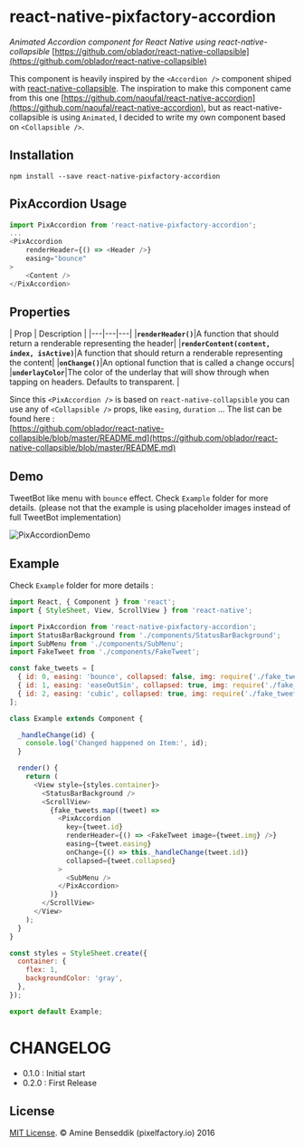 # react-native-pixfactory-accordion

*Animated Accordion component for React Native using react-native-collapsible* [https://github.com/oblador/react-native-collapsible](https://github.com/oblador/react-native-collapsible)

This component is heavily inspired by the `<Accordion />` component shiped with [react-native-collapsible](https://github.com/oblador/react-native-collapsible). The inspiration to make this component came from this one [https://github.com/naoufal/react-native-accordion](https://github.com/naoufal/react-native-accordion), but as react-native-collapsible is using `Animated`, I decided to write my own component based on `<Collapsible />`.

## Installation

```
npm install --save react-native-pixfactory-accordion
```

## PixAccordion Usage

```js
import PixAccordion from 'react-native-pixfactory-accordion';
...
<PixAccordion
	renderHeader={() => <Header />}
	easing="bounce"
>
	<Content />
</PixAccordion>
```

## Properties

| Prop | Description |
|---|---|---|
|**`renderHeader()`**|A function that should return a renderable representing the header|
|**`renderContent(content, index, isActive)`**|A function that should return a renderable representing the content|
|**`onChange()`**|An optional function that is called a change occurs|
|**`underlayColor`**|The color of the underlay that will show through when tapping on headers. Defaults to transparent. |

Since this `<PixAccordion />` is based on `react-native-collapsible` you can use any of `<Collapsible />` props, like `easing`, `duration` ... The list can be found here :  
[https://github.com/oblador/react-native-collapsible/blob/master/README.md](https://github.com/oblador/react-native-collapsible/blob/master/README.md)

## Demo

TweetBot like menu with `bounce` effect. Check `Example` folder for more details. (please not that the example is using placeholder images instead of full TweetBot implementation)

![PixAccordionDemo](https://dl.dropboxusercontent.com/u/2257959/PixAccordion.gif "PixAccordion Demo")


## Example

Check `Example` folder for more details :

```js
import React, { Component } from 'react';
import { StyleSheet, View, ScrollView } from 'react-native';

import PixAccordion from 'react-native-pixfactory-accordion';
import StatusBarBackground from './components/StatusBarBackground';
import SubMenu from './components/SubMenu';
import FakeTweet from './components/FakeTweet';

const fake_tweets = [
  { id: 0, easing: 'bounce', collapsed: false, img: require('./fake_tweets/tweetbot0.png') },
  { id: 1, easing: 'easeOutSin', collapsed: true, img: require('./fake_tweets/tweetbot1.png') },
  { id: 2, easing: 'cubic', collapsed: true, img: require('./fake_tweets/tweetbot2.png') },
];

class Example extends Component {

  _handleChange(id) {
    console.log('Changed happened on Item:', id);
  }

  render() {
    return (
      <View style={styles.container}>
        <StatusBarBackground />
        <ScrollView>
          {fake_tweets.map((tweet) =>
            <PixAccordion
              key={tweet.id}
              renderHeader={() => <FakeTweet image={tweet.img} />}
              easing={tweet.easing}
              onChange={() => this._handleChange(tweet.id)}
              collapsed={tweet.collapsed}
            >
              <SubMenu />
            </PixAccordion>
          )}
        </ScrollView>
      </View>
    );
  }
}

const styles = StyleSheet.create({
  container: {
    flex: 1,
    backgroundColor: 'gray',
  },
});

export default Example;

```



# CHANGELOG
- 0.1.0 : Initial start
- 0.2.0 : First Release


## License

[MIT License](http://opensource.org/licenses/mit-license.html). © Amine Benseddik (pixelfactory.io) 2016
